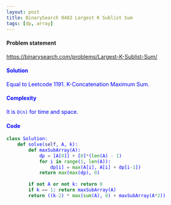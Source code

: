 ```yaml
---
layout: post
title: BinarySearch 0482 Largest K Sublist Sum
tags: [dp, array]
---
```


#### Problem statement

<a href="https://binarysearch.com/problems/Largest-K-Sublist-Sum/"> <font color = blue>https://binarysearch.com/problems/Largest-K-Sublist-Sum/

#### Solution
Equal to Leetcode 1191. K-Concatenation Maximum Sum.

#### Complexity
It is `O(n)` for time and space.

#### Code
```python
class Solution:
    def solve(self, A, k):
        def maxSubArray(A):
            dp = [A[0]] + [0]*(len(A) - 1)
            for i in range(1, len(A)):
                dp[i] = max(A[i], A[i] + dp[i-1])
            return max(max(dp), 0)
        
        if not A or not k: return 0
        if k == 1: return maxSubArray(A)
        return ((k-2) * max(sum(A), 0) + maxSubArray(A*2))
```
